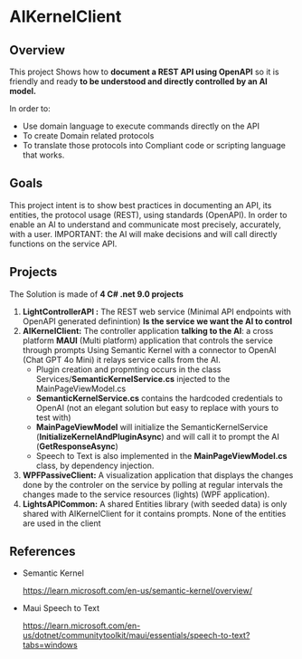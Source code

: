 # AIKernelClient

## Overview
This project Shows how to **document a REST API using OpenAPI** so it is friendly and ready **to be understood and directly controlled by an AI model.**

In order to:
- Use domain language to execute commands directly on the API
- To create Domain related protocols
- To translate those protocols into Compliant code or scripting language that works.
## Goals
This project intent is to show best practices in documenting an API, its entities, the protocol usage (REST), using standards (OpenAPI).
In order to enable an AI to understand and communicate most precisely, accurately, with a user.
IMPORTANT: the AI will make decisions and will call directly functions on the service API. 
## Projects
The Solution is made of **4 C# .net 9.0 projects**
1. **LightControllerAPI :** The REST web service (Minimal API endpoints with OpenAPI generated definintion) **Is the service we want the AI to control** 
2. **AIKernelClient:** The controller application  **talking to the AI**: a cross platform **MAUI** (Multi platform) application that controls the service through prompts Using Semantic Kernel with a connector to OpenAI (Chat GPT 4o Mini) it relays service calls from the AI.
      - Plugin creation and propmting occurs in the class Services/**SemanticKernelService.cs** injected to the MainPageViewModel.cs
      - **SemanticKernelService.cs** contains the hardcoded credentials to OpenAI (not an elegant solution but easy to replace with yours to test with)
      - **MainPageViewModel** will initialize the SemanticKernelService (**InitializeKernelAndPluginAsync**) and will call it to prompt the AI (**GetResponseAsync**)
      - Speech to Text is also implemented in the **MainPageViewModel.cs** class, by dependency injection.
3. **WPFPassiveClient:** A visualization application  that displays the changes done by the controler on the service by polling at regular intervals the changes made to the service resources (lights) (WPF application). 
4. **LightsAPICommon:** A shared Entities library  (with seeded data) is only shared with AIKernelClient for it contains prompts. None of the entities are used in the client

## References

- Semantic Kernel

    https://learn.microsoft.com/en-us/semantic-kernel/overview/

 - Maui Speech to Text

    https://learn.microsoft.com/en-us/dotnet/communitytoolkit/maui/essentials/speech-to-text?tabs=windows

